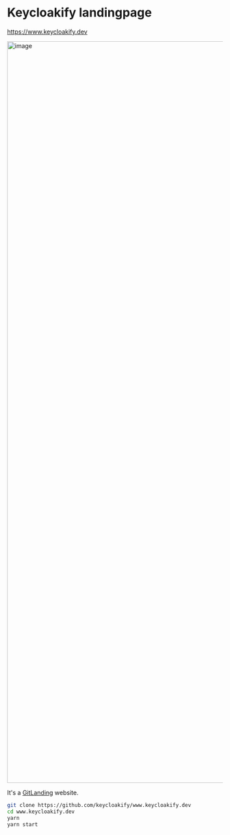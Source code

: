 # Keycloakify landingpage  

https://www.keycloakify.dev  

<img width="1728" alt="image" src="https://user-images.githubusercontent.com/6702424/232175240-1ba6ac33-622d-4308-a806-e9030ef62455.png">

It's a [GitLanding](https://gitlanding.dev) website.  

```bash
git clone https://github.com/keycloakify/www.keycloakify.dev
cd www.keycloakify.dev
yarn
yarn start
```
